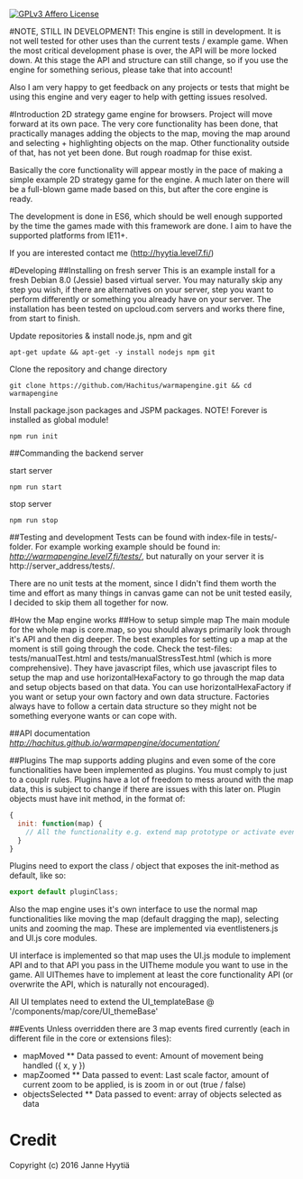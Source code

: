 [![GPLv3 Affero License](http://img.shields.io/badge/license-LGPLv3-blue.svg)](https://www.gnu.org/licenses/agpl.html)

#NOTE, STILL IN DEVELOPMENT!
This engine is still in development. It is not well tested for other uses than the current tests / example game. When the most critical development phase is over, the API will be more locked down. At this stage the API and structure can still change, so if you use the engine for something serious, please take that into account!

Also I am very happy to get feedback on any projects or tests that might be using this engine and very eager to help with getting issues resolved.

#Introduction
2D strategy game engine for browsers. Project will move forward at its own pace. The very core functionality has been done, that practically manages adding the objects to the map, moving the map around and selecting + highlighting objects on the map. Other functionality outside of that, has not yet been done. But rough roadmap for thise exist.

Basically the core functionality will appear mostly in the pace of making a simple example 2D strategy game for the engine. A much later on there will be a full-blown game made based on this, but after the core engine is ready.

The development is done in ES6, which should be well enough supported by the time the games made with this framework are done. I aim to have the supported platforms from IE11+.

If you are interested contact me (http://hyytia.level7.fi/)

#Developing
##Installing on fresh server
This is an example install for a fresh Debian 8.0 (Jessie) based virtual server. You may naturally skip any step you wish, if there are alternatives on your server, step you want to perform differently or something you already have on your server. The installation has been tested on upcloud.com servers and works there fine, from start to finish.

Update repositories & install node.js, npm and git

    apt-get update && apt-get -y install nodejs npm git

Clone the repository and change directory

    git clone https://github.com/Hachitus/warmapengine.git && cd warmapengine

Install package.json packages and JSPM packages. NOTE! Forever is installed as global module!

    npm run init

##Commanding the backend server

start server

    npm run start

stop server

    npm run stop

##Testing and development
Tests can be found with index-file in tests/-folder. For example working example should be found in: *http://warmapengine.level7.fi/tests/*, but naturally on your server it is http://server_address/tests/.

There are no unit tests at the moment, since I didn't find them worth the time and effort as many things in canvas game can not be unit tested easily, I decided to skip them all together for now.

#How the Map engine works
##How to setup simple map
The main module for the whole map is core.map, so you should always primarily look through it's API and then dig deeper. The best examples for setting up a map at the moment is still going through the code. Check the test-files: tests/manualTest.html and tests/manualStressTest.html (which is more comprehensive). They have javascript files, which use javascript files to setup the map and use horizontalHexaFactory to go through the map data and setup objects based on that data. You can use horizontalHexaFactory if you want or setup your own factory and own data structure. Factories always have to follow a certain data structure so they might not be something everyone wants or can cope with.

##API documentation
*http://hachitus.github.io/warmapengine/documentation/*

##Plugins
The map supports adding plugins and even some of the core functionalities have been implemented as plugins. You must comply to just to a couplr rules. Plugins have a lot of freedom to mess around with the map data, this is subject to change if there are issues with this later on. Plugin objects must have init method, in the format of:
```javascript
{
  init: function(map) {
    // All the functionality e.g. extend map prototype or activate eventListener etc.
  }
}
```

Plugins need to export the class / object that exposes the init-method as default, like so:
```javascript
export default pluginClass;
```

Also the map engine uses it's own interface to use the normal map functionalities like moving the map (default dragging
the map), selecting units and zooming the map. These are implemented via eventlisteners.js and UI.js core modules.

UI interface is implemented so that map uses the UI.js module to implement API and to that API you pass in the UITheme
module you want to use in the game. All UIThemes have to implement at least the core functionality API (or overwrite
the API, which is naturally not encouraged).

All UI templates need to extend the UI_templateBase @ '/components/map/core/UI_themeBase'

##Events
Unless overridden there are 3 map events fired currently (each in different file in the core or extensions files):
* mapMoved
** Data passed to event: Amount of movement being handled ({ x, y })
* mapZoomed
** Data passed to event: Last scale factor, amount of current zoom to be applied, is is zoom in or out (true / false)
* objectsSelected
** Data passed to event: array of objects selected as data

# Credit
Copyright (c) 2016 Janne Hyytiä
